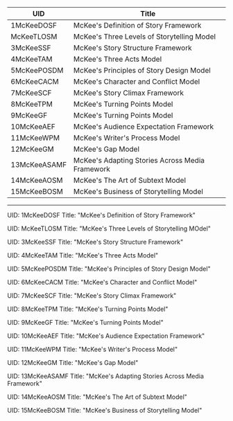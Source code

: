 | **UID**      | **Title**                                       |
| ------------ | ----------------------------------------------- |
| 1McKeeDOSF   | McKee's Definition of Story Framework           |
| McKeeTLOSM   | McKee's Three Levels of Storytelling Model      |
| 3McKeeSSF    | McKee's Story Structure Framework               |
| 4McKeeTAM    | McKee's Three Acts Model                        |
| 5McKeePOSDM  | McKee's Principles of Story Design Model        |
| 6McKeeCACM   | McKee's Character and Conflict Model            |
| 7McKeeSCF    | McKee's Story Climax Framework                  |
| 8McKeeTPM    | McKee's Turning Points Model                    |
| 9McKeeGF     | McKee's Turning Points Model                    |
| 10McKeeAEF   | McKee's Audience Expectation Framework          |
| 11McKeeWPM   | McKee's Writer's Process Model                  |
| 12McKeeGM    | McKee's Gap Model                               |
| 13McKeeASAMF | McKee's Adapting Stories Across Media Framework |
| 14McKeeAOSM  | McKee's The Art of Subtext Model                |
| 15McKeeBOSM  | McKee's Business of Storytelling Model          |

---

UID: 1McKeeDOSF
Title: "McKee's Definition of Story Framework"

UID: McKeeTLOSM
Title: "McKee's Three Levels of Storytelling MOdel"

UID: 3McKeeSSF
Title: "McKee's Story Structure Framework"

UID: 4McKeeTAM
Title: "McKee's Three Acts Model"

UID: 5McKeePOSDM
Title: "McKee's Principles of Story Design Model"

UID: 6McKeeCACM
Title: "McKee's Character and Conflict Model"

UID: 7McKeeSCF
Title: "McKee's Story Climax Framework"

UID: 8McKeeTPM
Title: "McKee's Turning Points Model"

UID: 9McKeeGF
Title: "McKee's Turning Points Model"

UID: 10McKeeAEF
Title: "McKee's Audience Expectation Framework"

UID: 11McKeeWPM
Title: "McKee's Writer's Process Model"

UID: 12McKeeGM
Title: "McKee's Gap Model"

UID: 13McKeeASAMF
Title: "McKee's Adapting Stories Across Media Framework"

UID: 14McKeeAOSM
Title: "McKee's The Art of Subtext Model"

UID: 15McKeeBOSM
Title: "McKee's Business of Storytelling Model"

